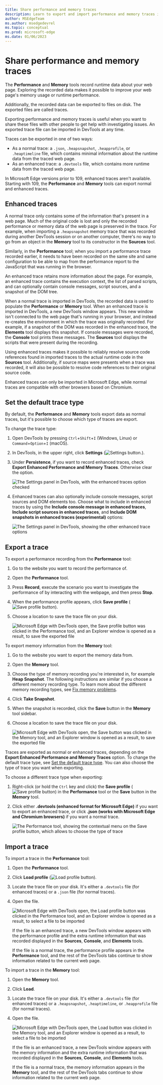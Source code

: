 ```yaml
---
title: Share performance and memory traces
description: Learn to export and import performance and memory traces in DevTools to get help when investigating issues.
author: MSEdgeTeam
ms.author: msedgedevrel
ms.topic: conceptual
ms.prod: microsoft-edge
ms.date: 01/06/2023
---
```

# Share performance and memory traces

The **Performance** and **Memory** tools record runtime data about your web page. Exploring the recorded data makes it possible to improve your web page's memory usage or runtime performance.

Additionally, the recorded data can be exported to files on disk. The exported files are called traces.

Exporting performance and memory traces is useful when you want to share these files with other people to get help with investigating issues. An exported trace file can be imported in DevTools at any time.

Traces can be exported in one of two ways: 

* As a normal trace: a `.json`, `.heapsnapshot`, `.heapprofile`, or `.heaptimeline` file, which contains minimal information about the runtime data from the traced web page.
* As an enhanced trace: a `.devtools` file, which contains more runtime data from the traced web page.

In Microsoft Edge versions prior to 109, enhanced traces aren't available. Starting with 109, the **Performance** and **Memory** tools can export normal and enhanced traces.


<!-- ====================================================================== -->
## Enhanced traces

A normal trace only contains some of the information that's present in a web page. Much of the original code is lost and only the recorded performance or memory data of the web page is preserved in the trace. For example, when importing a `.heapsnapshot` memory trace that was recorded during another DevTools session or on another computer, there's no way to go from an object in the **Memory** tool to its constructor in the **Sources** tool.

Similarly, in the **Performance** tool; when you import a performance trace recorded earlier, it needs to have been recorded on the same site and same configuration to be able to map from the performance report to the JavaScript that was running in the browser.

An enhanced trace retains more information about the page. For example, an enhanced trace contains the execution context, the list of parsed scripts, and can optionally contain console messages, script sources, and a snapshot of the DOM tree.

When a normal trace is imported in DevTools, the recorded data is used to populate the **Performance** or **Memory** tool. When an enhanced trace is imported in DevTools, a new DevTools window appears. This new window isn't connected to the web page that's running in your browser, and instead re-creates the environment in which the trace was originally recorded. For example, if a snapshot of the DOM was recorded in the enhanced trace, the **Elements** tool displays this snapshot. If console messages were recorded, the **Console** tool prints these messages. The **Sources** tool displays the scripts that were present during the recording.

Using enhanced traces makes it possible to reliably resolve source code references found in imported traces to the actual runtime code in the **Sources** tool. Additionally, if source maps were presents when a trace was recorded, it will also be possible to resolve code references to their original source code.

Enhanced traces can only be imported in Microsoft Edge, while normal traces are compatible with other browsers based on Chromium.


<!-- ====================================================================== -->
## Set the default trace type

By default, the **Performance** and **Memory** tools export data as normal traces, but it's possible to choose which type of traces are export.

To change the trace type:

1. Open DevTools by pressing `Ctrl`+`Shift`+`I` (Windows, Linux) or `Command`+`Option`+`I` (macOS).

1. In DevTools, in the upper right, click **Settings** (![Settings button.](../media/settings-button-icon.msft.png)).

1. Under **Persistence**, if you want to record enhanced traces, check **Export Enhanced Performance and Memory Traces**. Otherwise clear the option.

    ![The Settings panel in DevTools, with the enhanced traces option checked](./share-traces-images/trace-type-setting.png)

1. Enhanced traces can also optionally include console messages, script sources and DOM elements too. Choose what to include in enhanced traces by using the **Include console message in enhanced traces**, **Include script sources in enhanced traces**, and **Include DOM snapshots in enhanced traces (experimental)** options:

    ![The Settings panel in DevTools, showing the other enhanced trace options](./share-traces-images/enhanced-trace-options.png)


<!-- ====================================================================== -->
## Export a trace

To export a performance recording from the **Performance** tool:

1. Go to the website you want to record the performance of.

1. Open the **Performance** tool.

1. Press **Record**, execute the scenario you want to investigate the performance of by interacting with the webpage, and then press **Stop**.

1. When the performance profile appears, click **Save profile** (![Save profile button](../media/export-icon.png)).

1. Choose a location to save the trace file on your disk.

    ![Microsoft Edge with DevTools open, the Save profile button was clicked in the Performance tool, and an Explorer window is opened as a result, to save the exported file](./share-traces-images/exporting-perf-trace.png)

To export memory information from the **Memory** tool:

1. Go to the website you want to export the memory data from.

1. Open the **Memory** tool.

1. Choose the type of memory recording you're interested in, for example **Heap Snapshot**. The following instructions are similar if you choose a different memory recording type. To learn more about the different memory recording types, see [Fix memory problems](../memory-problems/index.md).

1. Click **Take Snapshot**.

1. When the snapshot is recorded, click the **Save** button in the **Memory** tool sidebar.

1. Choose a location to save the trace file on your disk.

    ![Microsoft Edge with DevTools open, the Save button was clicked in the Memory tool, and an Explorer window is opened as a result, to save the exported file](./share-traces-images/exporting-memory-trace.png)

Traces are exported as normal or enhanced traces, depending on the **Export Enhanced Performance and Memory Traces** option. To change the default trace type, see [Set the default trace type](#set-the-default-trace-type). You can also choose the type of trace you want when exporting.

To choose a different trace type when exporting:

1. Right-click (or hold the `Ctrl` key and click) the **Save profile** (![Save profile button](../media/export-icon.png)) in the **Performance** tool or the **Save** button in the **Memory** tool.

1. Click either **.devtools (enhanced format for Microsoft Edge)** if you want to export an enhanced trace, or click **.json (works with Microsoft Edge and Chromium browsers)** if you want a normal trace.

    ![The Performance tool, showing the contextual menu on the Save profile button, which allows to choose the type of trace](./share-traces-images/choose-trace-type-on-export.png)


<!-- ====================================================================== -->
## Import a trace

To import a trace in the **Performance** tool:

1. Open the **Performance** tool.

1. Click **Load profile** (![Load profile button](../media/import-icon.png)).

1. Locate the trace file on your disk. It's either a `.devtools` file (for enhanced traces) or a `.json` file (for normal traces).

1. Open the file.

    ![Microsoft Edge with DevTools open, the Load profile button was clicked in the Performance tool, and an Explorer window is opened as a result, to select a file to be imported](./share-traces-images/importing-perf-trace.png)

    If the file is an enhanced trace, a new DevTools window appears with the performance profile and the extra runtime information that was recorded displayed in the **Sources**, **Console**, and **Elements** tools.

    If the file is a normal trace, the performance profile appears in the **Performance** tool, and the rest of the DevTools tabs continue to show information related to the current web page.

To import a trace in the **Memory** tool:

1. Open the **Memory** tool.

1. Click **Load**.

1. Locate the trace file on your disk. It's either a `.devtools` file (for enhanced traces) or a `.heapsnapshot`, `.heaptimeline`, or `.heapprofile` file (for normal traces).

1. Open the file.

    ![Microsoft Edge with DevTools open, the Load button was clicked in the Memory tool, and an Explorer window is opened as a result, to select a file to be imported](./share-traces-images/importing-memory-trace.png)

    If the file is an enhanced trace, a new DevTools window appears with the memory information and the extra runtime information that was recorded displayed in the **Sources**, **Console**, and **Elements** tools.

    If the file is a normal trace, the memory information appears in the **Memory** tool, and the rest of the DevTools tabs continue to show information related to the current web page.

